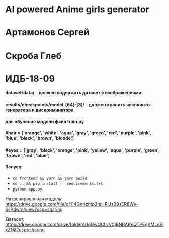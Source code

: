 # AI powered Anime girls generator
# Артамонов Сергей
# Скроба Глеб
# ИДБ-18-09

#### dataset/data/ - должен содержать датасет с изображениями
#### results/checkpoints/model-[64]-[3]/ - должен хранить чекпоинты генератора и дискриминатора
#### для обучения модели файл train.py
####    #hair = ['orange', 'white', 'aqua', 'gray', 'green', 'red', 'purple', 'pink', 'blue', 'black', 'brown', 'blonde']
####    #eyes = ['gray', 'black', 'orange', 'pink', 'yellow', 'aqua', 'purple', 'green', 'brown', 'red', 'blue']

#### Запуск:
  +  `cd frontend && yarn && yarn build`
  +  `cd .. && pip install -r requirements.txt`
  +  `python app.py`
  
  
Натренированная модель:
https://drive.google.com/file/d/114Gn4zntp2nn_RlJsB9sER8Wy-6sPdwm/view?usp=sharing

Датасет:
https://drive.google.com/drive/folders/1qDwQCLvVCjBNBAKnQTPEqKMLdEIxZNjf?usp=sharing

